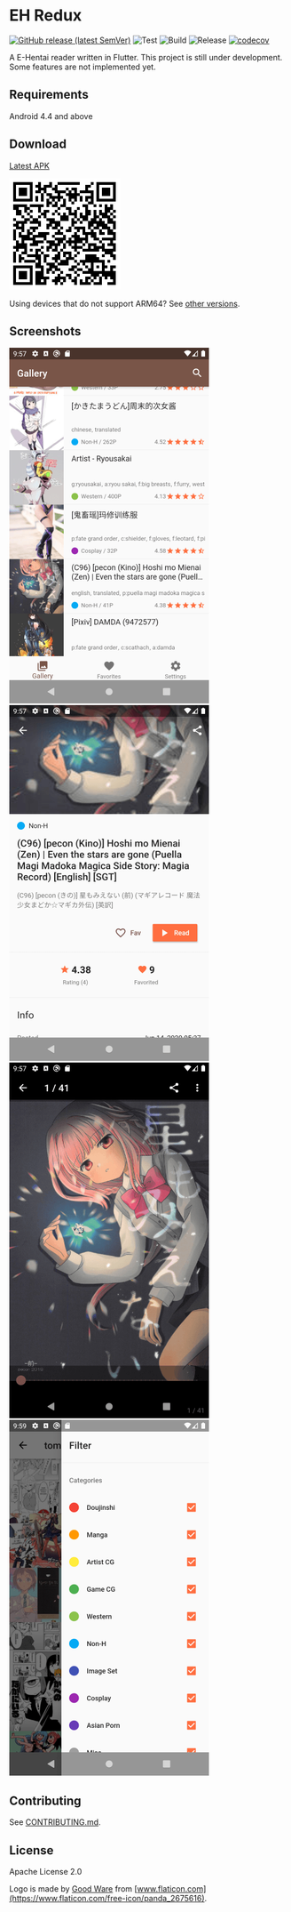 # EH Redux

[![GitHub release (latest SemVer)](https://img.shields.io/github/v/release/tommy351/eh-redux)](https://github.com/tommy351/eh-redux/releases) ![Test](https://github.com/tommy351/eh-redux/workflows/Test/badge.svg) ![Build](https://github.com/tommy351/eh-redux/workflows/Build/badge.svg) ![Release](https://github.com/tommy351/eh-redux/workflows/Release/badge.svg) [![codecov](https://codecov.io/gh/tommy351/eh-redux/branch/master/graph/badge.svg)](https://codecov.io/gh/tommy351/eh-redux)

A E-Hentai reader written in Flutter. This project is still under development. Some features are not implemented yet.

## Requirements

Android 4.4 and above

## Download

[Latest APK]((https://github.com/tommy351/eh-redux/releases/latest/download/app-arm64-v8a-release.apk))

[![](docs/download-qrcode.png)](https://github.com/tommy351/eh-redux/releases/latest/download/app-arm64-v8a-release.apk)

Using devices that do not support ARM64? See [other versions](https://github.com/tommy351/eh-redux/releases).

## Screenshots

![](docs/screenshot-list.png) ![](docs/screenshot-info.png) ![](docs/screenshot-view.png) ![](docs/screenshot-search.png)

## Contributing

See [CONTRIBUTING.md](CONTRIBUTING.md).

## License

Apache License 2.0

Logo is made by [Good Ware](https://www.flaticon.com/authors/good-ware) from [www.flaticon.com](https://www.flaticon.com/free-icon/panda_2675616).
